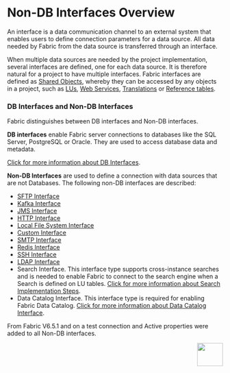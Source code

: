 # Non-DB Interfaces Overview

An interface is a data communication channel to an external system that enables users to define connection parameters for a data source. All data needed by Fabric from the data source is transferred through an interface.

When multiple data sources are needed by the project implementation, several interfaces are defined, one for each data source. It is therefore natural for a project to have multiple interfaces. Fabric interfaces are defined as [Shared Objects](/articles/04_fabric_studio/12_shared_objects.md), whereby they can be accessed by any objects in a project, such as [LUs](/articles/03_logical_units/01_LU_overview.md), [Web Services](/articles/15_web_services_and_graphit/01_web_services_overview.md), [Translations](/articles/09_translations/01_translations_overview_and_use_cases.md) or [Reference tables](/articles/22_reference(commonDB)_tables/01_fabric_commonDB_overview.md).

### DB Interfaces and Non-DB Interfaces

Fabric distinguishes between DB interfaces and Non-DB interfaces.

**DB interfaces** enable Fabric server connections to databases like the SQL Server, PostgreSQL or Oracle. They are used to access database data and metadata.

[Click for more information about DB Interfaces](/articles/05_DB_interfaces/03_DB_interfaces_overview.md).

**Non-DB Interfaces** are used to define a connection with data sources that are not Databases. The following non-DB interfaces are described:

* [SFTP Interface](02_SFTP_interface.md)
* [Kafka Interface](03_kafka_interface.md)
* [JMS Interface](04_JMS_interface.md)
* [HTTP Interface](05_HTTP_interface.md)
* [Local File System Interface](06_local_file_sys.md)
* [Custom Interface](07_custom_interface.md)
* [SMTP Interface](08_SMTP_interface.md)
* [Redis Interface](09_redis_interface.md)
* [SSH Interface](10_SSH_interface.md)
* [LDAP Interface](11_LDAP_interface.md)
* Search Interface. This interface type supports cross-instance searches and is needed to enable Fabric to connect to the search engine when a Search is defined on LU tables. [Click for more information about Search Implementation Steps](/articles/18_fabric_cdc/cdc_consumers/search/02_search_implementation.md).
* Data Catalog Interface. This interface type is required for enabling Fabric Data Catalog. [Click for more information about Data Catalog Interface](/articles/33_data_catalog/02a_data_catalog_interface.md).

<studio>
From Fabric V6.5.1 and on a test connection and Active properties were added to all Non-DB interfaces.
</studio>


[<img align="right" width="60" height="54" src="/articles/images/Next.png">](02_SFTP_interface.md) 
